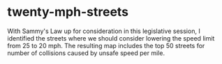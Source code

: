 # twenty-mph-streets

With Sammy's Law up for consideration in this legislative session, I identified the streets where we should consider lowering the speed limit from 25 to 20 mph. The resulting map includes the top 50 streets for number of collisions caused by unsafe speed per mile.
